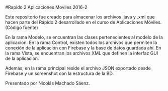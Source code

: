 #Rapido 2 Aplicaciones Moviles 2016-2

Este repositorio fue creado para almacenar los archivos .java y .xml que hacen parte del Rápido 2 desarrollado en
el curso de Aplicaciones Móviles. (Código fuente)

En la rama Modelo, se encuentran las clases pertenecientes al modelo de la aplicacion.
En la rama Control, existen todos los archivos que permiten la conexión de la aplicación con Firebase y la base de datos guardada ahí.
En la rama Vista, se encuentran los archivos XML que definen la interfaz GUI de la aplicación.

Además, en la rama principal reside el archivo JSON exportado desde Firebase y un screenshot con la estructura de la BD.

Presentado por Nicolás Machado Sáenz.

